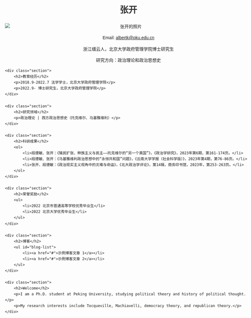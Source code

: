 <html lang="zh-CN">
<head>
    <meta charset="UTF-8">
    <meta name="viewport" content="width=device-width, initial-scale=1.0">
    <title>张开的个人网站</title>
    <style>
        body { font-family: Arial, sans-serif; line-height: 1.6; margin: 20px; padding: 20px; max-width: 800px; margin: auto; }
        h1, h2 { color: #333; }
        .container { text-align: center; }
        .section { margin-top: 20px; padding: 10px; border-bottom: 1px solid #ccc; }
        img { max-width: 100%; height: auto; display: block; margin: 10px auto; }
    </style>
</head>
<body>
    <div class="container">
        <h1>张开</h1>
        <img src="4b932ec969a40718bec70946dda41b86.jpeg" alt="张开的照片">
        <p>Email: <a href="mailto:albertk@pku.edu.cn">albertk@pku.edu.cn</a></p>
        <p>浙江缙云人，北京大学政府管理学院博士研究生</p>
        <p>研究方向：政治理论和政治思想史</p>
    </div>

    <div class="section">
        <h2>教育经历</h2>
        <p>2018.9-2022.7 法学学士，北京大学政府管理学院</p>
        <p>2022.9- 博士研究生，北京大学政府管理学院</p>
    </div>

    <div class="section">
        <h2>研究领域</h2>
        <p>政治理论 | 西方政治思想史（托克维尔、马基雅维利）</p>
    </div>

    <div class="section">
        <h2>科研成果</h2>
        <ol>
            <li>段德敏、张开：《殖民扩张、种族主义与民主——托克维尔的“另一个美国”》，《政治学研究》，2023年第6期，第161-174页。</li>
            <li>段德敏、张开：《马基雅维利政治思想中的“永恒共和国”问题》，《云南大学学报（社会科学版）》，2023年第4期，第76-86页。</li>
            <li>张开、段德敏：《政治现实主义视角中的灾难与命运》，《北大政治学评论》，第14辑，商务印书馆，2023年，第253-263页。</li>
        </ol>
    </div>

    <div class="section">
        <h2>荣誉奖励</h2>
        <ul>
            <li>2022 北京市普通高等学校优秀毕业生</li>
            <li>2022 北京大学优秀毕业生</li>
        </ul>
    </div>

    <div class="section">
        <h2>博客</h2>
        <ul id="blog-list">
            <li><a href="#">示例博客文章 1</a></li>
            <li><a href="#">示例博客文章 2</a></li>
        </ul>
    </div>

    <div class="section">
        <h2>Welcome</h2>
        <p>I am a Ph.D. student at Peking University, studying political theory and history of political thought.</p>
        <p>My research interests include Tocqueville, Machiavelli, democracy theory, and republican theory.</p>
    </div>
</body>
</html>
